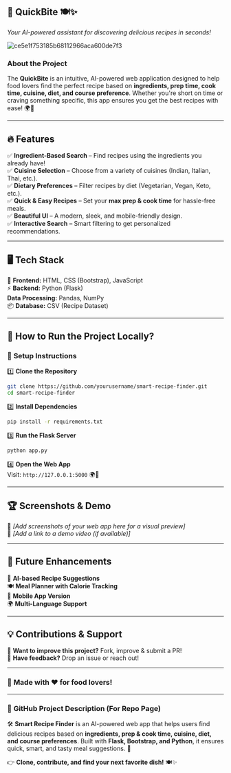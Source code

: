 ## 📌 **QuickBite** 🍽️✨  
*Your AI-powered assistant for discovering delicious recipes in seconds!*  

![ce5e1f753185b68112966aca600de7f3](https://github.com/user-attachments/assets/5e8ca038-9143-4298-94f3-95775d9e68f2)

###  **About the Project**  
The **QuickBite** is an intuitive, AI-powered web application designed to help food lovers find the perfect recipe based on **ingredients, prep time, cook time, cuisine, diet, and course preference**. Whether you're short on time or craving something specific, this app ensures you get the best recipes with ease! 🌍🍲  

---

## 🔥 **Features**  
✅ **Ingredient-Based Search** – Find recipes using the ingredients you already have!  
✅ **Cuisine Selection** – Choose from a variety of cuisines (Indian, Italian, Thai, etc.).  
✅ **Dietary Preferences** – Filter recipes by diet (Vegetarian, Vegan, Keto, etc.).  
✅ **Quick & Easy Recipes** – Set your **max prep & cook time** for hassle-free meals.  
✅ **Beautiful UI** – A modern, sleek, and mobile-friendly design.  
✅ **Interactive Search** – Smart filtering to get personalized recommendations.  


---

## 🖥️ **Tech Stack**  
🚀 **Frontend:** HTML, CSS (Bootstrap), JavaScript  
⚡ **Backend:** Python (Flask)  
   **Data Processing:** Pandas, NumPy  
📦 **Database:** CSV (Recipe Dataset)  

---

## 🚀 **How to Run the Project Locally?**  
### 🔧 **Setup Instructions**  
1️⃣ **Clone the Repository**  
```bash
git clone https://github.com/yourusername/smart-recipe-finder.git
cd smart-recipe-finder
```
2️⃣ **Install Dependencies**  
```bash
pip install -r requirements.txt
```
3️⃣ **Run the Flask Server**  
```bash
python app.py
```
4️⃣ **Open the Web App**  
Visit: `http://127.0.0.1:5000` 🌍🎉  

---

## 🏆 **Screenshots & Demo**  
📸 *[Add screenshots of your web app here for a visual preview]*  
🎥 *[Add a link to a demo video (if available)]*  

---

## 📌 **Future Enhancements**  
🚀 **AI-based Recipe Suggestions**  
🍽️ **Meal Planner with Calorie Tracking**  
📱 **Mobile App Version**  
🌍 **Multi-Language Support**  

---

## 💡 **Contributions & Support**  
🙌 **Want to improve this project?** Fork, improve & submit a PR!  
📩 **Have feedback?** Drop an issue or reach out!  

---

### 🎉 **Made with ❤️ for food lovers!**  

---

### 📌 **GitHub Project Description (For Repo Page)**  
🛠️ **Smart Recipe Finder** is an AI-powered web app that helps users find delicious recipes based on **ingredients, prep & cook time, cuisine, diet, and course preferences**. Built with **Flask, Bootstrap, and Python**, it ensures quick, smart, and tasty meal suggestions. 🚀  

👉 **Clone, contribute, and find your next favorite dish!** 🍽️✨  
